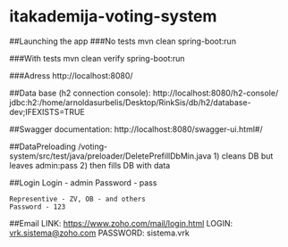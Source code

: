 # itakademija-voting-system

##Launching the app
###No tests
	mvn clean spring-boot:run
	
###With tests
	mvn clean verify spring-boot:run

###Adress
	http://localhost:8080/

##Data base (h2 connection console):
	http://localhost:8080/h2-console/
	jdbc:h2:/home/arnoldasurbelis/Desktop/RinkSis/db/h2/database-dev;IFEXISTS=TRUE
  
##Swagger documentation:
	http://localhost:8080/swagger-ui.html#/

##DataPreloading
	/voting-system/src/test/java/preloader/DeletePrefillDbMin.java
	1) cleans DB but leaves admin:pass
	2) then fills DB with data
  
##Login
	Login - admin
	Password - pass

	Representive - ZV, OB - and others
	Password - 123

##Email
	LINK:		https://www.zoho.com/mail/login.html
	LOGIN:		vrk.sistema@zoho.com
	PASSWORD:	sistema.vrk
